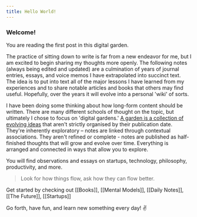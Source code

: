 ```yaml
---
title: Hello World!
---
```


### Welcome!

You are reading the first post in this digital garden.

The practice of sitting down to write is far from a new endeavor for me, but I am excited to begin sharing my thoughts more openly. The following notes (always being edited and updated) are a culmination of years of journal entries, essays, and voice memos I have extrapolated into succinct text. The idea is to put into text all of the major lessons I have learned from my experiences and to share notable articles and books that others may find useful. Hopefully, over the years it will evolve into a personal 'wiki' of sorts.

I have been doing some thinking about how long-form content should be written. There are many different schools of thought on the topic, but ultimately I chose to focus on 'digital gardens.' [A garden is a collection of evolving ideas](https://maggieappleton.com/garden-history) that aren't strictly organised by their publication date. They're inherently exploratory – notes are linked through contextual associations. They aren't refined or complete - notes are published as half-finished thoughts that will grow and evolve over time. Everything is arranged and connected in ways that allow you to explore.

You will find observations and essays on startups, technology, philosophy, productivity, and more. 

> Look for how things flow, ask how they can flow better.

Get started by checking out [[Books]], [[Mental Models]], [[Daily Notes]], [[The Future]], [[Startups]]

Go forth, have fun, and learn new something every day! ✌️
